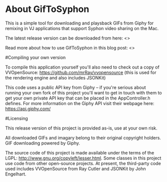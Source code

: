 # About GifToSyphon
This is a simple tool for downloading and playsback GIFs from Giphy for remixing in VJ applications that support  Syphon video sharing on the Mac.

The latest release version can be downloaded from here:
<<download link>>

Read more about how to use GifToSyphon in this blog post:
<<blog post link>>


#Compiling your own version

To compile this application yourself you'll also need to check out a copy of VVOpenSource:
https://github.com/mrRay/vvopensource
(this is used for the rendering engine and also includes JSONKit)

This code uses a public API key from Giphy – if you're serious about running your own fork of this project you'll want to get in touch with them to get your own private API key that can be placed in the AppController.h defines. For more information on the Giphy API visit their webpage here: https://api.giphy.com/


#Licensing

This release version of this project is provided as-is, use at your own risk.

All downloaded GIFs and imagary belong to their original copyright holders. GIF downloading powered by Giphy.

The source code of this project is made available under the terms of the LGPL: http://www.gnu.org/copyleft/lesser.html. Some classes in this project use code from other open-source projects. At present, the third-party code used includes VVOpenSource from Ray Cutler and JSONKit by John Engelhart.
